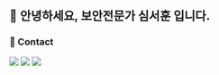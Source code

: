 ## 👋 안녕하세요, 보안전문가 심서훈 입니다.

### 🔗 Contact
<a href="https://www.instagram.com/ssh_0807x2/"><img src="https://img.shields.io/badge/instagram-FF0069?style=for-the-badge&logo=Instagram&logoColor=white"></a>
<a href="https://velog.io/@s_s877h/posts"><img src="https://img.shields.io/badge/velog-20C997?style=for-the-badge&logo=velog&logoColor=white"></a>
<a href="https://portfolio-site-ox1q.vercel.app/"><img src="https://img.shields.io/badge/react-61DAFB?style=for-the-badge&logo=portfolio&logoColor=white"></a>

<!--
**Simseoh/Simseoh** is a ✨ _special_ ✨ repository because its `README.md` (this file) appears on your GitHub profile.

Here are some ideas to get you started:

- 🔭 I’m currently working on ...
- 🌱 I’m currently learning ...
- 👯 I’m looking to collaborate on ...
- 🤔 I’m looking for help with ...
- 💬 Ask me about ...
- 📫 How to reach me: ...
- 😄 Pronouns: ...
- ⚡ Fun fact: ...
-->
